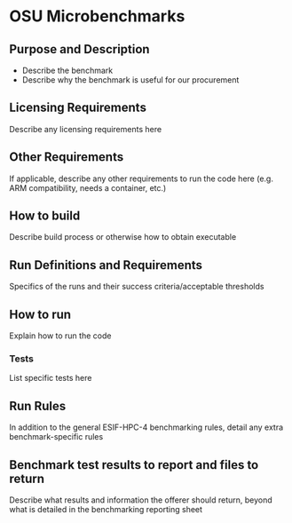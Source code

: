 # OSU Microbenchmarks

## Purpose and Description

- Describe the benchmark
- Describe why the benchmark is useful for our procurement

## Licensing Requirements

Describe any licensing requirements here

## Other Requirements

If applicable, describe any other requirements to run the code here (e.g. ARM compatibility, needs a container, etc.)

## How to build

Describe build process or otherwise how to obtain executable

## Run Definitions and Requirements

Specifics of the runs and their success criteria/acceptable thresholds

## How to run

Explain how to run the code

### Tests

List specific tests here

## Run Rules

In addition to the general ESIF-HPC-4 benchmarking rules, detail any extra benchmark-specific rules

## Benchmark test results to report and files to return

Describe what results and information the offerer should return, beyond what is detailed in the benchmarking reporting sheet
